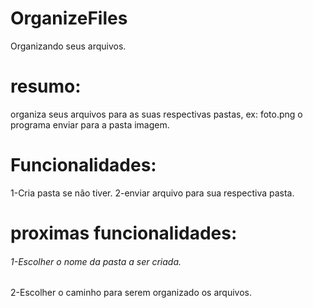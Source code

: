 # OrganizeFiles
Organizando seus arquivos.

# resumo:
  organiza seus arquivos para as suas respectivas pastas, ex: foto.png o programa enviar para a pasta imagem.
  
# Funcionalidades:
1-Cria pasta se não tiver.
2-enviar arquivo para sua respectiva pasta.

# proximas funcionalidades: 
<h6>1-Escolher o nome da pasta a ser criada.</h6>
2-Escolher o caminho para serem organizado os arquivos.
